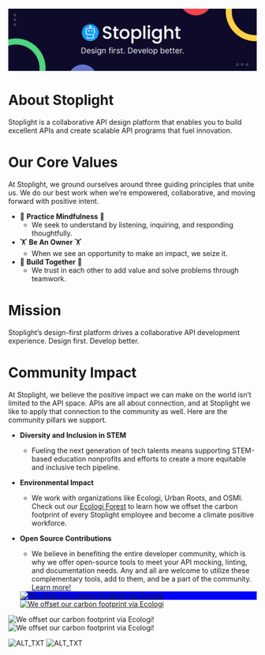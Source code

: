![](./assets/Sales-LinkedIn-Banner-1.png)

# About Stoplight
Stoplight is a collaborative API design platform that enables you to build excellent APIs and create scalable API programs that fuel innovation.
# Our Core Values
At Stoplight, we ground ourselves around three guiding principles that unite us. We do our best work when we’re empowered, collaborative, and moving forward with positive intent.

*  🧘 **Practice Mindfulness** 🧘
    *  We seek to understand by listening, inquiring, and responding thoughtfully.
*  🏋️ **Be An Owner** 🏋️
    *  When we see an opportunity to make an impact, we seize it.
*  👷 **Build Together** 👷
    *  We trust in each other to add value and solve problems through teamwork.

# Mission

Stoplight’s design-first platform drives a collaborative API development experience. Design first. Develop better.
# Community Impact

At Stoplight, we believe the positive impact we can make on the world isn’t limited to the API space. APIs are all about connection, and at Stoplight we like to apply that connection to the community as well. Here are the community pillars we support.

* **Diversity and Inclusion in STEM**
    * Fueling the next generation of tech talents means supporting STEM-based education nonprofits and efforts to create a more equitable and inclusive tech pipeline.
* **Environmental Impact**
    * We work with organizations like Ecologi, Urban Roots, and OSMI. Check out our [Ecologi Forest](https://ecologi.com/stoplightinc) to learn how we offset the carbon footprint of every Stoplight employee and become a climate positive workforce.
* **Open Source Contributions**
    * We believe in benefiting the entire developer community, which is why we offer open-source tools to meet your API mocking, linting, and documentation needs. Any and all are welcome to utilize these complementary tools, add to them, and be a part of the community. [Learn more!](https://stoplight.io/open-source/)


    <div style="background-color: blue;"><a href="https://ecologi.com/stoplightinc?r=5db9f5263b387200179a1d3d" target="_blank" rel="noopener noreferrer" title="View our Ecologi profile" style="width:500px;display:inline-block;">  <img alt="We offset our carbon footprint via Ecologi" src="https://api.ecologi.com/badges/cpw/5db9f5263b387200179a1d3d?black=true&landscape=true" style="width:500px;" /></a></div> <div><a href="https://ecologi.com/stoplightinc?r=5db9f5263b387200179a1d3d" target="_blank" rel="noopener noreferrer" title="View our Ecologi profile" style="width:500px;display:inline-block;">  <img alt="We offset our carbon footprint via Ecologi" src="https://api.ecologi.com/badges/cpw/5db9f5263b387200179a1d3d?white=true&landscape=true" style="width:500px;" /></a></div>

![We offset our carbon footprint via Ecologi!](https://api.ecologi.com/badges/cpw/5db9f5263b387200179a1d3d?green=true&landscape=true#gh-light-mode-only)
![We offset our carbon footprint via Ecologi!](https://api.ecologi.com/badges/cpw/5db9f5263b387200179a1d3d?white=true&landscape=true#gh-dark-mode-only)


<picture>
  <source srcset="https://api.ecologi.com/badges/cpw/5db9f5263b387200179a1d3d?white=true&landscape=true" media="(prefers-color-scheme: dark)">
  <img alt="ALT_TXT" src="https://api.ecologi.com/badges/cpw/5db9f5263b387200179a1d3d?white=true&landscape=true#gh-light-mode-only">
  <span style="display: none"><img alt="ALT_TXT" src="https://api.ecologi.com/badges/cpw/5db9f5263b387200179a1d3d?white=true&landscape=true#gh-dark-mode-only"></span>
</picture>

<picture>
  <source srcset="https://api.ecologi.com/badges/cpw/5db9f5263b387200179a1d3d?green=true&landscape=true" media="(prefers-color-scheme: light)">
  <img alt="ALT_TXT" src="https://api.ecologi.com/badges/cpw/5db9f5263b387200179a1d3d?green=true&landscape=true#gh-light-mode-only">
  <span style="display: none"><img alt="ALT_TXT" src="https://api.ecologi.com/badges/cpw/5db9f5263b387200179a1d3d?green=true&landscape=true#gh-light-mode-only"></span>
</picture>